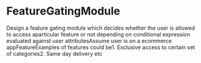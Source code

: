 # FeatureGatingModule
Design a feature gating module which decides whether the user is allowed to access aparticular feature or not depending on conditional expression evaluated against user attributesAssume user is on a ecommerce appFeatureExamples of features could be1. Exclusive access to certain set of categories2. Same day delivery etc
